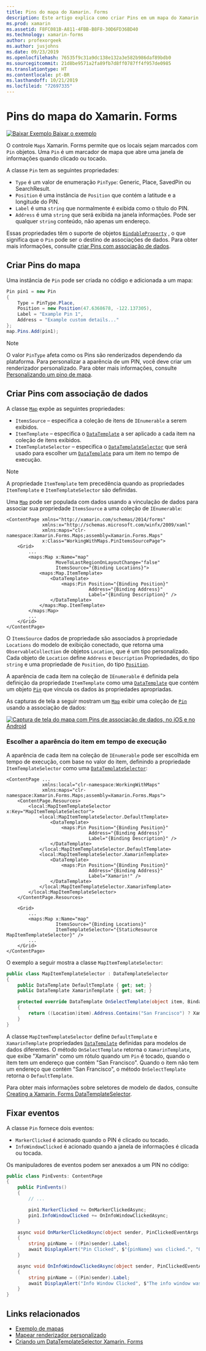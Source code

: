```yaml
---
title: Pins do mapa do Xamarin. Forms
description: Este artigo explica como criar Pins em um mapa do Xamarin. Forms.
ms.prod: xamarin
ms.assetid: F8FC081B-A811-4FBB-B8F8-30D6FD36BD40
ms.technology: xamarin-forms
author: profexorgeek
ms.author: jusjohns
ms.date: 09/23/2019
ms.openlocfilehash: 76535f9c31a9dc138e132a3e582b986daf89bdb0
ms.sourcegitcommit: 21d8be9571a2fa89fb7d8ff0787ff4f957de0985
ms.translationtype: HT
ms.contentlocale: pt-BR
ms.lasthandoff: 10/21/2019
ms.locfileid: "72697335"
---
```

# <a name="xamarinforms-map-pins"></a>Pins do mapa do Xamarin. Forms

[![Baixar Exemplo](~/media/shared/download.png) Baixar o exemplo](https://docs.microsoft.com/samples/xamarin/xamarin-forms-samples/workingwithmaps)

O controle `Maps` Xamarin. Forms permite que os locais sejam marcados com `Pin` objetos. Uma `Pin` é um marcador de mapa que abre uma janela de informações quando clicado ou tocado.

A classe `Pin` tem as seguintes propriedades:

- `Type` é um valor de enumeração `PinType`: Generic, Place, SavedPin ou SearchResult.
- `Position` é uma instância de `Position` que contém a latitude e a longitude do PIN.
- `Label` é uma `string` que normalmente é exibida como o título do PIN.
- `Address` é uma `string` que será exibida na janela informações. Pode ser qualquer `string` conteúdo, não apenas um endereço.

Essas propriedades têm o suporte de objetos [`BindableProperty`](xref:Xamarin.Forms.BindableProperty) , o que significa que o `Pin` pode ser o destino de associações de dados. Para obter mais informações, consulte [criar Pins com associação de dados](#create-pins-with-data-binding).

## <a name="create-map-pins"></a>Criar Pins do mapa

Uma instância de `Pin` pode ser criada no código e adicionada a um mapa:

```csharp
Pin pin1 = new Pin
{
    Type = PinType.Place,
    Position = new Position(47.6368678, -122.137305),
    Label = "Example Pin 1",
    Address = "Example custom details..."
};
map.Pins.Add(pin1);
```

> [!NOTE]
> O valor `PinType` afeta como os Pins são renderizados dependendo da plataforma. Para personalizar a aparência de um PIN, você deve criar um renderizador personalizado. Para obter mais informações, consulte [Personalizando um pino de mapa](~/xamarin-forms/app-fundamentals/custom-renderer/map/customized-pin.md).

## <a name="create-pins-with-data-binding"></a>Criar Pins com associação de dados

A classe [`Map`](xref:Xamarin.Forms.Maps.Map) expõe as seguintes propriedades:

- `ItemsSource` – especifica a coleção de itens de `IEnumerable` a serem exibidos.
- `ItemTemplate` – especifica o [`DataTemplate`](xref:Xamarin.Forms.DataTemplate) a ser aplicado a cada item na coleção de itens exibidos.
- `ItemTemplateSelector` – especifica o [`DataTemplateSelector`](xref:Xamarin.Forms.DataTemplateSelector) que será usado para escolher um [`DataTemplate`](xref:Xamarin.Forms.DataTemplate) para um item no tempo de execução.

> [!NOTE]
> A propriedade `ItemTemplate` tem precedência quando as propriedades `ItemTemplate` e `ItemTemplateSelector` são definidas.

Uma [`Map`](xref:Xamarin.Forms.Maps.Map) pode ser populada com dados usando a vinculação de dados para associar sua propriedade `ItemsSource` a uma coleção de `IEnumerable`:

```xaml
<ContentPage xmlns="http://xamarin.com/schemas/2014/forms"
             xmlns:x="http://schemas.microsoft.com/winfx/2009/xaml"
             xmlns:maps="clr-namespace:Xamarin.Forms.Maps;assembly=Xamarin.Forms.Maps"
             x:Class="WorkingWithMaps.PinItemsSourcePage">
    <Grid>
        ...
        <maps:Map x:Name="map"
                  MoveToLastRegionOnLayoutChange="false"
                  ItemsSource="{Binding Locations}">
            <maps:Map.ItemTemplate>
                <DataTemplate>
                    <maps:Pin Position="{Binding Position}"
                              Address="{Binding Address}"
                              Label="{Binding Description}" />
                </DataTemplate>
            </maps:Map.ItemTemplate>
        </maps:Map>
        ...
    </Grid>
</ContentPage>
```

O `ItemsSource` dados de propriedade são associados à propriedade `Locations` do modelo de exibição conectado, que retorna uma `ObservableCollection` de objetos `Location`, que é um tipo personalizado. Cada objeto de `Location` define `Address` e `Description` Propriedades, do tipo `string` e uma propriedade de `Position`, do tipo [`Position`](xref:Xamarin.Forms.Maps.Position).

A aparência de cada item na coleção de `IEnumerable` é definida pela definição da propriedade `ItemTemplate` como uma [`DataTemplate`](xref:Xamarin.Forms.DataTemplate) que contém um objeto [`Pin`](xref:Xamarin.Forms.Maps.Pin) que vincula os dados às propriedades apropriadas.

As capturas de tela a seguir mostram um [`Map`](xref:Xamarin.Forms.Maps.Map) exibir uma coleção de [`Pin`](xref:Xamarin.Forms.Maps.Pin) usando a associação de dados:

[![Captura de tela do mapa com Pins de associação de dados, no iOS e no Android](map-images/pins-itemssource.png "Mapear com Pins associados a dados")](map-images/pins-itemssource-large.png#lightbox "Mapear com Pins associados a dados")

### <a name="choose-item-appearance-at-runtime"></a>Escolher a aparência do item em tempo de execução

A aparência de cada item na coleção de `IEnumerable` pode ser escolhida em tempo de execução, com base no valor do item, definindo a propriedade `ItemTemplateSelector` como uma [`DataTemplateSelector`](xref:Xamarin.Forms.DataTemplateSelector):

```xaml
<ContentPage ...
             xmlns:local="clr-namespace:WorkingWithMaps"
             xmlns:maps="clr-namespace:Xamarin.Forms.Maps;assembly=Xamarin.Forms.Maps">
    <ContentPage.Resources>
        <local:MapItemTemplateSelector x:Key="MapItemTemplateSelector">
            <local:MapItemTemplateSelector.DefaultTemplate>
                <DataTemplate>
                    <maps:Pin Position="{Binding Position}"
                              Address="{Binding Address}"
                              Label="{Binding Description}" />
                </DataTemplate>
            </local:MapItemTemplateSelector.DefaultTemplate>
            <local:MapItemTemplateSelector.XamarinTemplate>
                <DataTemplate>
                    <maps:Pin Position="{Binding Position}"
                              Address="{Binding Address}"
                              Label="Xamarin!" />
                </DataTemplate>
            </local:MapItemTemplateSelector.XamarinTemplate>    
        </local:MapItemTemplateSelector>
    </ContentPage.Resources>

    <Grid>
        ...
        <maps:Map x:Name="map"
                  ItemsSource="{Binding Locations}"
                  ItemTemplateSelector="{StaticResource MapItemTemplateSelector}" />
        ...
    </Grid>
</ContentPage>
```

O exemplo a seguir mostra a classe `MapItemTemplateSelector`:

```csharp
public class MapItemTemplateSelector : DataTemplateSelector
{
    public DataTemplate DefaultTemplate { get; set; }
    public DataTemplate XamarinTemplate { get; set; }

    protected override DataTemplate OnSelectTemplate(object item, BindableObject container)
    {
        return ((Location)item).Address.Contains("San Francisco") ? XamarinTemplate : DefaultTemplate;
    }
}
```

A classe `MapItemTemplateSelector` define `DefaultTemplate` e `XamarinTemplate` propriedades [`DataTemplate`](xref:Xamarin.Forms.DataTemplate) definidas para modelos de dados diferentes. O método `OnSelectTemplate` retorna o `XamarinTemplate`, que exibe "Xamarin" como um rótulo quando um `Pin` é tocado, quando o item tem um endereço que contém "San Francisco". Quando o item não tem um endereço que contém "San Francisco", o método `OnSelectTemplate` retorna o `DefaultTemplate`.

Para obter mais informações sobre seletores de modelo de dados, consulte [Creating a Xamarin. Forms DataTemplateSelector](~/xamarin-forms/app-fundamentals/templates/data-templates/selector.md).

## <a name="pin-events"></a>Fixar eventos

A classe `Pin` fornece dois eventos:

- `MarkerClicked` é acionado quando o PIN é clicado ou tocado.
- `InfoWindowClicked` é acionado quando a janela de informações é clicada ou tocada.

Os manipuladores de eventos podem ser anexados a um PIN no código:

```csharp
public class PinEvents: ContentPage
{
    public PinEvents()
    {
        // ...

        pin1.MarkerClicked += OnMarkerClickedAsync;
        pin1.InfoWindowClicked += OnInfoWindowClickedAsync;
    }

    async void OnMarkerClickedAsync(object sender, PinClickedEventArgs e)
    {
        string pinName = ((Pin)sender).Label;
        await DisplayAlert("Pin Clicked", $"{pinName} was clicked.", "Ok");
    }

    async void OnInfoWindowClickedAsync(object sender, PinClickedEventArgs e)
    {
        string pinName = ((Pin)sender).Label;
        await DisplayAlert("Info Window Clicked", $"The info window was clicked for {pinName}.", "Ok");
    }
}
```

## <a name="related-links"></a>Links relacionados

- [Exemplo de mapas](https://docs.microsoft.com/samples/xamarin/xamarin-forms-samples/workingwithmaps)
- [Mapear renderizador personalizado](~/xamarin-forms/app-fundamentals/custom-renderer/map/index.md)
- [Criando um DataTemplateSelector Xamarin. Forms](~/xamarin-forms/app-fundamentals/templates/data-templates/selector.md)
